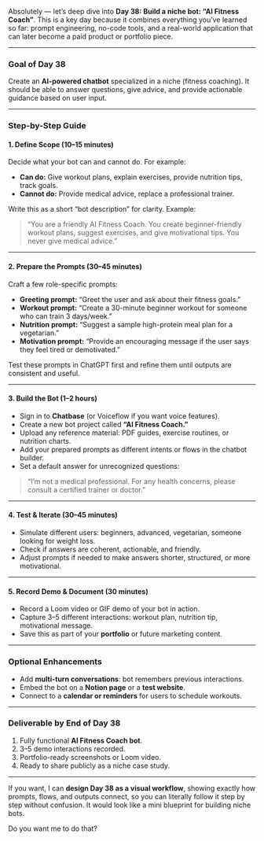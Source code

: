 Absolutely — let’s deep dive into **Day 38: Build a niche bot: “AI Fitness Coach”**. This is a key day because it combines everything you’ve learned so far: prompt engineering, no-code tools, and a real-world application that can later become a paid product or portfolio piece.

---

### **Goal of Day 38**

Create an **AI-powered chatbot** specialized in a niche (fitness coaching). It should be able to answer questions, give advice, and provide actionable guidance based on user input.

---

### **Step-by-Step Guide**

#### **1. Define Scope (10–15 minutes)**

Decide what your bot can and cannot do. For example:

* **Can do:** Give workout plans, explain exercises, provide nutrition tips, track goals.
* **Cannot do:** Provide medical advice, replace a professional trainer.

Write this as a short “bot description” for clarity. Example:

> “You are a friendly AI Fitness Coach. You create beginner-friendly workout plans, suggest exercises, and give motivational tips. You never give medical advice.”

---

#### **2. Prepare the Prompts (30–45 minutes)**

Craft a few role-specific prompts:

* **Greeting prompt:** “Greet the user and ask about their fitness goals.”
* **Workout prompt:** “Create a 30-minute beginner workout for someone who can train 3 days/week.”
* **Nutrition prompt:** “Suggest a sample high-protein meal plan for a vegetarian.”
* **Motivation prompt:** “Provide an encouraging message if the user says they feel tired or demotivated.”

Test these prompts in ChatGPT first and refine them until outputs are consistent and useful.

---

#### **3. Build the Bot (1–2 hours)**

* Sign in to **Chatbase** (or Voiceflow if you want voice features).
* Create a new bot project called **“AI Fitness Coach.”**
* Upload any reference material: PDF guides, exercise routines, or nutrition charts.
* Add your prepared prompts as different intents or flows in the chatbot builder.
* Set a default answer for unrecognized questions:

> “I’m not a medical professional. For any health concerns, please consult a certified trainer or doctor.”

---

#### **4. Test & Iterate (30–45 minutes)**

* Simulate different users: beginners, advanced, vegetarian, someone looking for weight loss.
* Check if answers are coherent, actionable, and friendly.
* Adjust prompts if needed to make answers shorter, structured, or more motivational.

---

#### **5. Record Demo & Document (30 minutes)**

* Record a Loom video or GIF demo of your bot in action.
* Capture 3–5 different interactions: workout plan, nutrition tip, motivational message.
* Save this as part of your **portfolio** or future marketing content.

---

### **Optional Enhancements**

* Add **multi-turn conversations**: bot remembers previous interactions.
* Embed the bot on a **Notion page** or a **test website**.
* Connect to a **calendar or reminders** for users to schedule workouts.

---

### **Deliverable by End of Day 38**

1. Fully functional **AI Fitness Coach bot**.
2. 3–5 demo interactions recorded.
3. Portfolio-ready screenshots or Loom video.
4. Ready to share publicly as a niche case study.

---

If you want, I can **design Day 38 as a visual workflow**, showing exactly how prompts, flows, and outputs connect, so you can literally follow it step by step without confusion. It would look like a mini blueprint for building niche bots.

Do you want me to do that?
